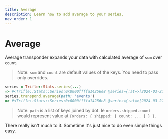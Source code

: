 ```yaml
---
title: Average
description: Learn how to add average to your series.
nav_order: 1
---
```


# Average

Average transponder expands your data with calculated average of `sum` over `count`.

> Note: `sum` and `count` are default values of the keys. You need to pass only overrides.

```ruby
series = Trifle::Stats.series(...)
=> #<Trifle::Stats::Series:0x0000ffffa14256e8 @series={:at=>[2024-03-22 19:38:00 +0000, 2024-03-22 19:39:00 +0000], :values=>[{events: {count: 42, sum: 2184}}, {events: {count: 33, sum: 1553}}]}>
series.transpond.average(path: 'events')
=> #<Trifle::Stats::Series:0x0000ffffa14256e8 @series={:at=>[2024-03-22 19:38:00 +0000, 2024-03-22 19:39:00 +0000], :values=>[{events: {count: 42, sum: 2184, average: 52}}, {events: {count: 33, sum: 1551, average: 47}}]}
```

> Note: `path` is a list of keys joined by dot. Ie `orders.shipped.count` would represent value at `{orders: { shipped: { count: ... } } }`.


There really isn't much to it. Sometime it's just nice to do even simple things easy.

